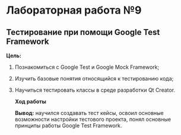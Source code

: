 # Лабораторная работа №9  

## Тестирование при помощи Google Test Framework 

**Цель:**

1. Познакомиться с Google Test и Google Mock Framework;

2. Изучить базовые понятия относящийся к тестированию кода;

3. Научиться тестировать классы в среде разработки Qt Creator.

   **Ход работы**

   

   **Вывод:** научился создавать тест кейсы, освоил основные возможности настройки тестового проекта, понял основные принципы работы Google Test Framework.